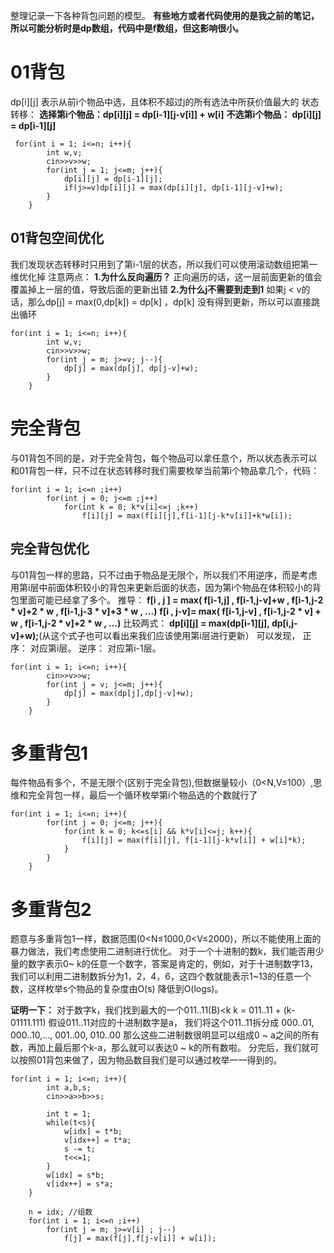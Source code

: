 整理记录一下各种背包问题的模型。
**有些地方或者代码使用的是我之前的笔记，所以可能分析时是dp数组，代码中是f数组，但这影响很小。**
# 01背包
dp[i][j] 表示从前i个物品中选，且体积不超过j的所有选法中所获价值最大的
状态转移： 
**选择第i个物品：dp[i][j] = dp[i-1][j-v[i]] + w[i]**
**不选第i个物品： dp[i][j] = dp[i-1][j]**
```
 for(int i = 1; i<=n; i++){
        int w,v;
        cin>>v>>w;
        for(int j = 1; j<=m; j++){
            dp[i][j] = dp[i-1][j];
            if(j>=v)dp[i][j] = max(dp[i][j], dp[i-1][j-v]+w);
        }
    }
```

## 01背包空间优化
我们发现状态转移时只用到了第i-1层的状态，所以我们可以使用滚动数组把第一维优化掉
注意两点：
**1.为什么反向遍历？**
正向遍历的话，这一层前面更新的值会覆盖掉上一层的值，导致后面的更新出错
**2.为什么j不需要到走到1**
如果j < v的话，那么dp[j] = max(0,dp[k]) = dp[k] ，dp[k] 没有得到更新，所以可以直接跳出循环
```
for(int i = 1; i<=n; i++){
        int w,v;
        cin>>v>>w;
        for(int j = m; j>=v; j--){
            dp[j] = max(dp[j], dp[j-v]+w);
        }
    }
```

# 完全背包
与01背包不同的是，对于完全背包，每个物品可以拿任意个，所以状态表示可以和01背包一样，只不过在状态转移时我们需要枚举当前第i个物品拿几个，代码：
```
for(int i = 1; i<=n ;i++)
        for(int j = 0; j<=m ;j++)
            for(int k = 0; k*v[i]<=j ;k++)
                f[i][j] = max(f[i][j],f[i-1][j-k*v[i]]+k*w[i]);
```
## 完全背包优化
与01背包一样的思路，只不过由于物品是无限个，所以我们不用逆序，而是考虑用第i层中前面体积较小的背包来更新后面的状态，因为第i个物品在体积较小的背包里面可能已经拿了多个。
推导：
**f[i , j ] = max( f[i-1,j] , f[i-1,j-v]+w ,  f[i-1,j-2 * v]+2 * w , f[i-1,j-3 * v]+3 * w , ...)**
**f[i , j-v]= max(                      f[i-1,j-v]   ,  f[i-1,j-2 * v] + w , f[i-1,j-2 * v]+2 * w , ...)**
比较两式：
**dp[i][j] = max(dp[i-1][j], dp[i,j-v]+w);**(从这个式子也可以看出来我们应该使用第i层进行更新）
可以发现， 正序： 对应第i层。
逆序： 对应第i-1层。
```
for(int i = 1; i<=n; i++){
        cin>>v>>w;
        for(int j = v; j<=m; j++){
            dp[j] = max(dp[j],dp[j-v]+w);
        }
    }
```
# 多重背包1
每件物品有多个，不是无限个(区别于完全背包),但数据量较小（0<N,V≤100）,思维和完全背包一样，最后一个循环枚举第i个物品选的个数就行了
```
for(int i = 1; i<=n; i++){
        for(int j = 0; j<=m; j++){
            for(int k = 0; k<=s[i] && k*v[i]<=j; k++){
                f[i][j] = max(f[i][j], f[i-1][j-k*v[i]] + w[i]*k);
            }
        }
    }
```

# 多重背包2
题意与多重背包1一样，数据范围(0<N≤1000,0<V≤2000)，所以不能使用上面的暴力做法，我们考虑使用二进制进行优化。
对于一个十进制的数k，我们能否用少量的数字表示0~ k的任意一个数字，答案是肯定的，例如，对于十进制数字13，我们可以利用二进制数拆分为1，2，4，6，这四个数就能表示1~13的任意一个数，这样枚举s个物品的复杂度由O(s) 降低到O(logs)。

**证明一下：** 对于数字k，我们找到最大的一个011..11(B)<k 
k = 011..11 + (k-01111.111)
假设011..11对应的十进制数字是a，
我们将这个011..11拆分成 000..01, 000..10,..., 001..00, 010..00
那么这些二进制数很明显可以组成0 ~ a之间的所有数，再加上最后那个k-a，那么就可以表达0 ~ k的所有数啦。
分完后，我们就可以按照01背包来做了，因为物品数目我们是可以通过枚举一一得到的。

```
for(int i = 1; i<=n; i++){
        int a,b,s;
        cin>>a>>b>>s;
        
        int t = 1;
        while(t<s){
            w[idx] = t*b;
            v[idx++] = t*a;
            s -= t;
            t<<=1;
        }
        w[idx] = s*b;
        v[idx++] = s*a;
    }
    
    n = idx; //组数
    for(int i = 1; i<=n ;i++)
        for(int j = m; j>=v[i] ; j--)
            f[j] = max(f[j],f[j-v[i]] + w[i]);
```
